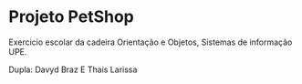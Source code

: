 # Projeto PetShop

Exercicio escolar da cadeira Orientação e Objetos, Sistemas de informação UPE.

Dupla:
Davyd Braz E 
Thais Larissa
